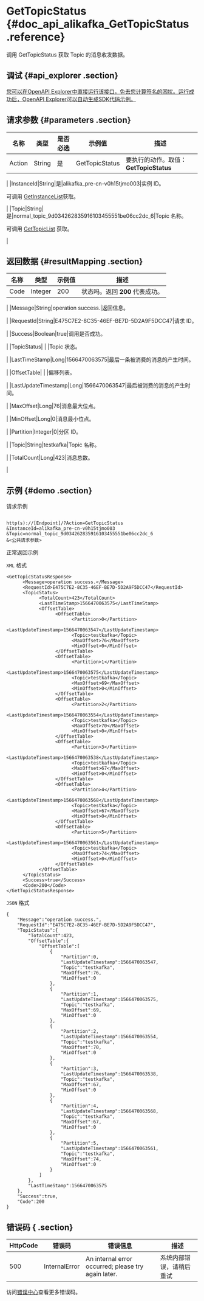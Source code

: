# GetTopicStatus {#doc_api_alikafka_GetTopicStatus .reference}

调用 GetTopicStatus 获取 Topic 的消息收发数据。

## 调试 {#api_explorer .section}

[您可以在OpenAPI Explorer中直接运行该接口，免去您计算签名的困扰。运行成功后，OpenAPI Explorer可以自动生成SDK代码示例。](https://api.aliyun.com/#product=alikafka&api=GetTopicStatus&type=RPC&version=2018-10-15)

## 请求参数 {#parameters .section}

|名称|类型|是否必选|示例值|描述|
|--|--|----|---|--|
|Action|String|是|GetTopicStatus|要执行的动作。取值：**GetTopicStatus**

 |
|InstanceId|String|是|alikafka\_pre-cn-v0h15tjmo003|实例 ID。

 可调用 [GetInstanceList](https://help.aliyun.com/document_detail/94533.html)获取。

 |
|Topic|String|是|normal\_topic\_9d034262835916103455551be06cc2dc\_6|Topic 名称。

 可调用 [GetTopicList](https://help.aliyun.com/document_detail/94533.html?spm=a2c4g.11186623.2.11.5e374db4Cw7zT7#concept-94533-zh) 获取。

 |

## 返回数据 {#resultMapping .section}

|名称|类型|示例值|描述|
|--|--|---|--|
|Code|Integer|200|状态吗。返回 **200** 代表成功。

 |
|Message|String|operation success.|返回信息。

 |
|RequestId|String|E475C7E2-8C35-46EF-BE7D-5D2A9F5DCC47|请求 ID。

 |
|Success|Boolean|true|调用是否成功。

 |
|TopicStatus| | |Topic 状态。

 |
|LastTimeStamp|Long|1566470063575|最后一条被消费的消息的产生时间。

 |
|OffsetTable| | |偏移列表。

 |
|LastUpdateTimestamp|Long|1566470063547|最后被消费的消息的产生时间。

 |
|MaxOffset|Long|76|消息最大位点。

 |
|MinOffset|Long|0|消息最小位点。

 |
|Partition|Integer|0|分区 ID。

 |
|Topic|String|testkafka|Topic 名称。

 |
|TotalCount|Long|423|消息总数。

 |

## 示例 {#demo .section}

请求示例

``` {#request_demo}

http(s)://[Endpoint]/?Action=GetTopicStatus
&InstanceId=alikafka_pre-cn-v0h15tjmo003 
&Topic=normal_topic_9d034262835916103455551be06cc2dc_6
&<公共请求参数>

```

正常返回示例

`XML` 格式

``` {#xml_return_success_demo}
<GetTopicStatusResponse>
      <Message>operation success.</Message>
      <RequestId>E475C7E2-8C35-46EF-BE7D-5D2A9F5DCC47</RequestId>
      <TopicStatus>
            <TotalCount>423</TotalCount>
            <LastTimeStamp>1566470063575</LastTimeStamp>
            <OffsetTable>
                  <OffsetTable>
                        <Partition>0</Partition>
                        <LastUpdateTimestamp>1566470063547</LastUpdateTimestamp>
                        <Topic>testkafka</Topic>
                        <MaxOffset>76</MaxOffset>
                        <MinOffset>0</MinOffset>
                  </OffsetTable>
                  <OffsetTable>
                        <Partition>1</Partition>
                        <LastUpdateTimestamp>1566470063575</LastUpdateTimestamp>
                        <Topic>testkafka</Topic>
                        <MaxOffset>69</MaxOffset>
                        <MinOffset>0</MinOffset>
                  </OffsetTable>
                  <OffsetTable>
                        <Partition>2</Partition>
                        <LastUpdateTimestamp>1566470063554</LastUpdateTimestamp>
                        <Topic>testkafka</Topic>
                        <MaxOffset>70</MaxOffset>
                        <MinOffset>0</MinOffset>
                  </OffsetTable>
                  <OffsetTable>
                        <Partition>3</Partition>
                        <LastUpdateTimestamp>1566470063538</LastUpdateTimestamp>
                        <Topic>testkafka</Topic>
                        <MaxOffset>67</MaxOffset>
                        <MinOffset>0</MinOffset>
                  </OffsetTable>
                  <OffsetTable>
                        <Partition>4</Partition>
                        <LastUpdateTimestamp>1566470063568</LastUpdateTimestamp>
                        <Topic>testkafka</Topic>
                        <MaxOffset>67</MaxOffset>
                        <MinOffset>0</MinOffset>
                  </OffsetTable>
                  <OffsetTable>
                        <Partition>5</Partition>
                        <LastUpdateTimestamp>1566470063561</LastUpdateTimestamp>
                        <Topic>testkafka</Topic>
                        <MaxOffset>74</MaxOffset>
                        <MinOffset>0</MinOffset>
                  </OffsetTable>
            </OffsetTable>
      </TopicStatus>
      <Success>true</Success>
      <Code>200</Code>
</GetTopicStatusResponse>
```

`JSON` 格式

``` {#json_return_success_demo}
{
	"Message":"operation success.",
	"RequestId":"E475C7E2-8C35-46EF-BE7D-5D2A9F5DCC47",
	"TopicStatus":{
		"TotalCount":423,
		"OffsetTable":{
			"OffsetTable":[
				{
					"Partition":0,
					"LastUpdateTimestamp":1566470063547,
					"Topic":"testkafka",
					"MaxOffset":76,
					"MinOffset":0
				},
				{
					"Partition":1,
					"LastUpdateTimestamp":1566470063575,
					"Topic":"testkafka",
					"MaxOffset":69,
					"MinOffset":0
				},
				{
					"Partition":2,
					"LastUpdateTimestamp":1566470063554,
					"Topic":"testkafka",
					"MaxOffset":70,
					"MinOffset":0
				},
				{
					"Partition":3,
					"LastUpdateTimestamp":1566470063538,
					"Topic":"testkafka",
					"MaxOffset":67,
					"MinOffset":0
				},
				{
					"Partition":4,
					"LastUpdateTimestamp":1566470063568,
					"Topic":"testkafka",
					"MaxOffset":67,
					"MinOffset":0
				},
				{
					"Partition":5,
					"LastUpdateTimestamp":1566470063561,
					"Topic":"testkafka",
					"MaxOffset":74,
					"MinOffset":0
				}
			]
		},
		"LastTimeStamp":1566470063575
	},
	"Success":true,
	"Code":200
}
```

## 错误码 { .section}

|HttpCode|错误码|错误信息|描述|
|--------|---|----|--|
|500|InternalError|An internal error occurred; please try again later.|系统内部错误，请稍后重试|

访问[错误中心](https://error-center.aliyun.com/status/product/alikafka)查看更多错误码。


